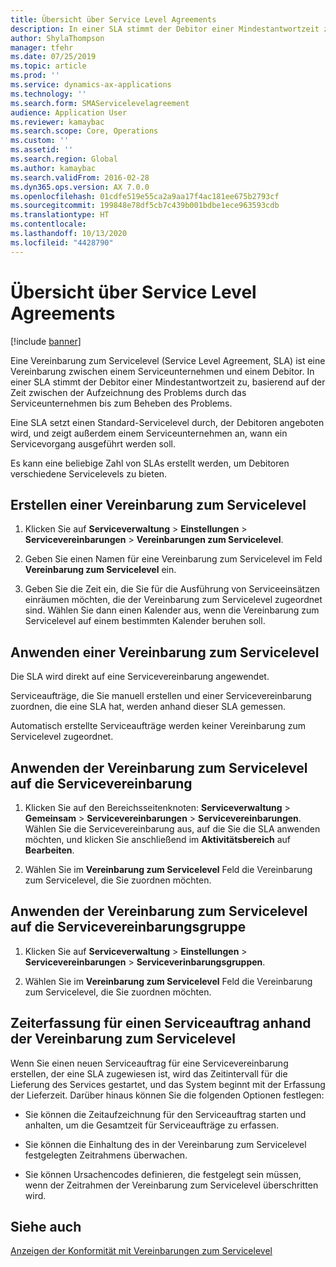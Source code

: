 ```yaml
---
title: Übersicht über Service Level Agreements
description: In einer SLA stimmt der Debitor einer Mindestantwortzeit zu, basierend auf der Zeit zwischen der Aufzeichnung des Problems durch das Serviceunternehmen bis zum Beheben des Problems.
author: ShylaThompson
manager: tfehr
ms.date: 07/25/2019
ms.topic: article
ms.prod: ''
ms.service: dynamics-ax-applications
ms.technology: ''
ms.search.form: SMAServicelevelagreement
audience: Application User
ms.reviewer: kamaybac
ms.search.scope: Core, Operations
ms.custom: ''
ms.assetid: ''
ms.search.region: Global
ms.author: kamaybac
ms.search.validFrom: 2016-02-28
ms.dyn365.ops.version: AX 7.0.0
ms.openlocfilehash: 01cdfe519e55ca2a9aa17f4ac181ee675b2793cf
ms.sourcegitcommit: 199848e78df5cb7c439b001bdbe1ece963593cdb
ms.translationtype: HT
ms.contentlocale: 
ms.lasthandoff: 10/13/2020
ms.locfileid: "4428790"
---
```

# <a name="service-level-agreements-overview"></a>Übersicht über Service Level Agreements       

[!include [banner](../includes/banner.md)]


Eine Vereinbarung zum Servicelevel (Service Level Agreement, SLA) ist eine Vereinbarung zwischen einem Serviceunternehmen und einem Debitor. In einer SLA stimmt der Debitor einer Mindestantwortzeit zu, basierend auf der Zeit zwischen der Aufzeichnung des Problems durch das Serviceunternehmen bis zum Beheben des Problems.

Eine SLA setzt einen Standard-Servicelevel durch, der Debitoren angeboten wird, und zeigt außerdem einem Serviceunternehmen an, wann ein Servicevorgang ausgeführt werden soll.

Es kann eine beliebige Zahl von SLAs erstellt werden, um Debitoren verschiedene Servicelevels zu bieten.

## <a name="create-a-service-level-agreement"></a>Erstellen einer Vereinbarung zum Servicelevel

1.  Klicken Sie auf **Serviceverwaltung** \> **Einstellungen** \> **Servicevereinbarungen** \> **Vereinbarungen zum Servicelevel**.

2.  Geben Sie einen Namen für eine Vereinbarung zum Servicelevel im Feld **Vereinbarung zum Servicelevel** ein.

3.  Geben Sie die Zeit ein, die Sie für die Ausführung von Serviceeinsätzen einräumen möchten, die der Vereinbarung zum Servicelevel zugeordnet sind. Wählen Sie dann einen Kalender aus, wenn die Vereinbarung zum Servicelevel auf einem bestimmten Kalender beruhen soll.

## <a name="apply-a-service-level-agreement"></a>Anwenden einer Vereinbarung zum Servicelevel

Die SLA wird direkt auf eine Servicevereinbarung angewendet.

Serviceaufträge, die Sie manuell erstellen und einer Servicevereinbarung zuordnen, die eine SLA hat, werden anhand dieser SLA gemessen.

Automatisch erstellte Serviceaufträge werden keiner Vereinbarung zum Servicelevel zugeordnet.

## <a name="apply-the-service-level-agreement-to-the-service-agreement"></a>Anwenden der Vereinbarung zum Servicelevel auf die Servicevereinbarung

1.  Klicken Sie auf den Bereichsseitenknoten: **Serviceverwaltung** \> **Gemeinsam** \> **Servicevereinbarungen** \> **Servicevereinbarungen**. Wählen Sie die Servicevereinbarung aus, auf die Sie die SLA anwenden möchten, und klicken Sie anschließend im **Aktivitätsbereich** auf **Bearbeiten**.

2.  Wählen Sie im **Vereinbarung zum Servicelevel** Feld die Vereinbarung zum Servicelevel, die Sie zuordnen möchten.

## <a name="apply-the-service-level-agreement-to-the-service-agreement-group"></a>Anwenden der Vereinbarung zum Servicelevel auf die Servicevereinbarungsgruppe

1.  Klicken Sie auf **Serviceverwaltung** \> **Einstellungen** \> **Servicevereinbarungen** \> **Serviceverinbarungsgruppen**.

2.  Wählen Sie im **Vereinbarung zum Servicelevel** Feld die Vereinbarung zum Servicelevel, die Sie zuordnen möchten.

## <a name="track-time-on-a-service-order-against-an-sla"></a>Zeiterfassung für einen Serviceauftrag anhand der Vereinbarung zum Servicelevel

Wenn Sie einen neuen Serviceauftrag für eine Servicevereinbarung erstellen, der eine SLA zugewiesen ist, wird das Zeitintervall für die Lieferung des Services gestartet, und das System beginnt mit der Erfassung der Lieferzeit. Darüber hinaus können Sie die folgenden Optionen festlegen:

  - Sie können die Zeitaufzeichnung für den Serviceauftrag starten und anhalten, um die Gesamtzeit für Serviceaufträge zu erfassen.

  - Sie können die Einhaltung des in der Vereinbarung zum Servicelevel festgelegten Zeitrahmens überwachen.

  - Sie können Ursachencodes definieren, die festgelegt sein müssen, wenn der Zeitrahmen der Vereinbarung zum Servicelevel überschritten wird.

## <a name="see-also"></a>Siehe auch

[Anzeigen der Konformität mit Vereinbarungen zum Servicelevel](view-compliance-with-service-level-agreements.md)

  


